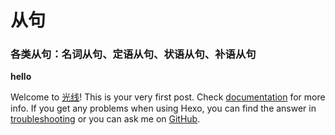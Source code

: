 # 从句
### 各类从句：名词从句、定语从句、状语从句、补语从句

**hello**

Welcome to [光线](http://yiqizo.com/)! This is your very first post. Check [documentation](https://hexo.io/docs/) for more info. If you get any problems when using Hexo, you can find the answer in [troubleshooting](https://hexo.io/docs/troubleshooting.html) or you can ask me on [GitHub](https://github.com/youngshine).